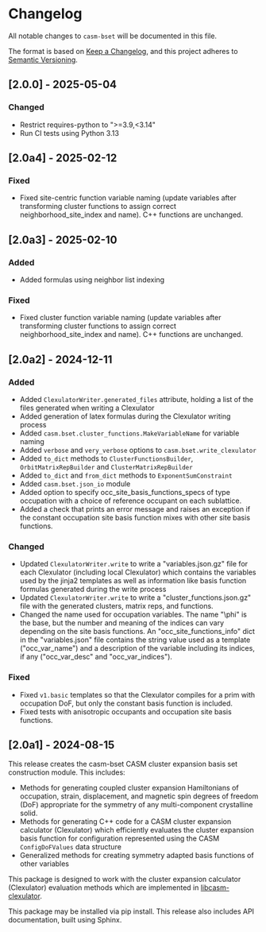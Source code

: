 # Changelog

All notable changes to `casm-bset` will be documented in this file.

The format is based on [Keep a Changelog](https://keepachangelog.com/en/1.1.0/),
and this project adheres to [Semantic Versioning](https://semver.org/spec/v2.0.0.html).

## [2.0.0] - 2025-05-04

### Changed

- Restrict requires-python to ">=3.9,<3.14"
- Run CI tests using Python 3.13


## [2.0a4] - 2025-02-12

### Fixed

- Fixed site-centric function variable naming (update variables after transforming cluster functions to assign correct neighborhood_site_index and name). C++ functions are unchanged.


## [2.0a3] - 2025-02-10

### Added

- Added formulas using neighbor list indexing

### Fixed

- Fixed cluster function variable naming (update variables after transforming cluster functions to assign correct neighborhood_site_index and name). C++ functions are unchanged.


## [2.0a2] - 2024-12-11

### Added

- Added `ClexulatorWriter.generated_files` attribute, holding a list of the files generated when writing a Clexulator
- Added generation of latex formulas during the Clexulator writing process
- Added `casm.bset.cluster_functions.MakeVariableName` for variable naming
- Added `verbose` and `very_verbose` options to `casm.bset.write_clexulator`
- Added `to_dict` methods to `ClusterFunctionsBuilder`, `OrbitMatrixRepBuilder` and `ClusterMatrixRepBuilder`
- Added `to_dict` and `from_dict` methods to `ExponentSumConstraint`
- Added `casm.bset.json_io` module
- Added option to specify occ_site_basis_functions_specs of type occupation with a choice of reference occupant on each sublattice.
- Added a check that prints an error message and raises an exception if the constant occupation site basis function mixes with other site basis functions.

### Changed

- Updated `ClexulatorWriter.write` to write a "variables.json.gz" file for each Clexulator (including local Clexulator) which contains the variables used by the jinja2 templates as well as information like basis function formulas generated during the write process
- Updated `ClexulatorWriter.write` to write a "cluster_functions.json.gz" file with the generated clusters, matrix reps, and functions.
- Changed the name used for occupation variables. The name "\\phi" is the base, but the number and meaning of the indices can vary depending on the site basis functions. An "occ_site_functions_info" dict in the "variables.json" file contains the string value used as a template ("occ_var_name") and a description of the variable including its indices, if any ("occ_var_desc" and "occ_var_indices").

### Fixed

- Fixed `v1.basic` templates so that the Clexulator compiles for a prim with occupation DoF, but only the constant basis  function is included.
- Fixed tests with anisotropic occupants and occupation site basis functions.


## [2.0a1] - 2024-08-15

This release creates the casm-bset CASM cluster expansion basis set construction module. This includes:

- Methods for generating coupled cluster expansion Hamiltonians of occupation, strain, displacement, and magnetic spin degrees of freedom (DoF) appropriate for the symmetry of any multi-component crystalline solid.
- Methods for generating C++ code for a CASM cluster expansion calculator (Clexulator) which efficiently evaluates the cluster expansion basis function for configuration represented using the CASM `ConfigDoFValues` data structure
- Generalized methods for creating symmetry adapted basis functions of other variables

This package is designed to work with the cluster expansion calculator (Clexulator) evaluation methods which are implemented in [libcasm-clexulator](https://github.com/prisms-center/CASMcode_clexulator). 

This package may be installed via pip install. This release also includes API documentation, built using Sphinx.
